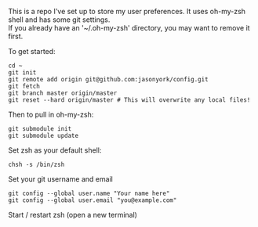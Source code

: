 This is a repo I've set up to store my user preferences.  It uses oh-my-zsh shell and has some git settings.  
If you already have an '~/.oh-my-zsh' directory, you may want to remove it first.

To get started:
```
cd ~
git init
git remote add origin git@github.com:jasonyork/config.git
git fetch
git branch master origin/master
git reset --hard origin/master # This will overwrite any local files!
```

Then to pull in oh-my-zsh:
```
git submodule init
git submodule update
```

Set zsh as your default shell:
```
chsh -s /bin/zsh
```

Set your git username and email
```
git config --global user.name "Your name here"
git config --global user.email "you@example.com"
```

Start / restart zsh (open a new terminal)
